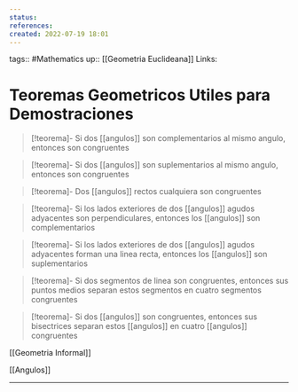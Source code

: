 ```yaml
---
status:
references:
created: 2022-07-19 18:01
---
```

tags:: #Mathematics 
up:: [[Geometria Euclideana]]
Links: 
# Teoremas Geometricos Utiles para Demostraciones
> [!teorema]-
> Si dos [[angulos]] son complementarios al mismo angulo, entonces son congruentes

> [!teorema]-
> Si dos [[angulos]] son suplementarios al mismo angulo, entonces son congruentes

> [!teorema]-
> Dos [[angulos]] rectos cualquiera son congruentes

> [!teorema]-
> Si los lados exteriores de dos [[angulos]] agudos adyacentes son perpendiculares, entonces los [[angulos]] son complementarios

 >[!teorema]-
> Si los lados exteriores de dos [[angulos]] agudos adyacentes forman una linea recta, entonces los [[angulos]] son suplementarios

> [!teorema]-
> Si dos segmentos de linea son congruentes, entonces sus puntos medios separan estos segmentos en cuatro segmentos congruentes

> [!teorema]-
> Si dos [[angulos]] son congruentes, entonces sus bisectrices separan estos [[angulos]] en cuatro [[angulos]] congruentes

[[Geometria Informal]]

[[Angulos]]

___
